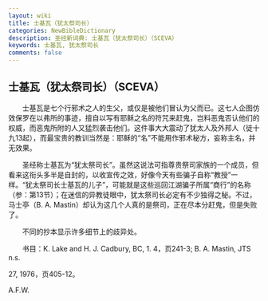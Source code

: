 ```yaml
---
layout: wiki
title: 士基瓦（犹太祭司长）
categories: NewBibleDictionary
description: 圣经新词典: 士基瓦（犹太祭司长）（SCEVA）
keywords: 士基瓦, 犹太祭司长
comments: false
---
```


## 士基瓦（犹太祭司长）（SCEVA）

　　士基瓦是七个行邪术之人的生父，或仅是被他们冒认为父而已。这七人企图仿效保罗在以弗所的事迹，擅自以写有耶稣之名的符咒来赶鬼，岂料恶鬼否认他们的权威，而恶鬼所附的人又猛烈袭击他们。这件事大大震动了犹太人及外邦人（徒十九13起），而最宝贵的教训当然是：耶稣的“名”不能用作邪术秘方，妄称主名，并无效果。

　　圣经称士基瓦为“犹太祭司长”。虽然这说法可指尊贵祭司家族的一个成员，但看来这衔头多半是自封的，以收宣传之效，好像今天有些骗子自称“教授”一样。“犹太祭司长士基瓦的儿子”，可能就是这些巡回江湖骗子所属“商行”的名称（参：第13节）；在迷信的异教徒眼中，犹太祭司长必定有不少独得之秘。不过，马士亭（B. A. Mastin）却认为这几个人真的是祭司，正在尽本分赶鬼，但是失败了。

　　不同的抄本显示许多细节上的歧异处。

　　书目：K. Lake and H. J. Cadbury, BC, 1. 4，页241-3; B. A. Mastin, JTS n.s.

27, 1976，页405-12。

A.F.W.








